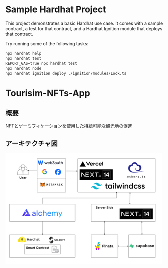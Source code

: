 # Sample Hardhat Project

This project demonstrates a basic Hardhat use case. It comes with a sample contract, a test for that contract, and a Hardhat Ignition module that deploys that contract.

Try running some of the following tasks:

```shell
npx hardhat help
npx hardhat test
REPORT_GAS=true npx hardhat test
npx hardhat node
npx hardhat ignition deploy ./ignition/modules/Lock.ts
```
# Tourisim-NFTs-App

## 概要
NFTとゲーミフィケーションを使用した持続可能な観光地の促進

## アーキテクチャ図
<img src="dapps-architecture.png" width="500" alt="DApps Architecture Diagram">
